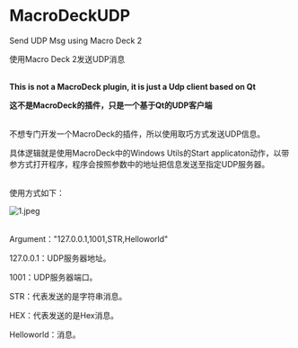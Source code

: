 # MacroDeckUDP

Send UDP Msg using Macro Deck 2

使用Macro Deck 2发送UDP消息<br><br>


**This is not a MacroDeck plugin, it is just a Udp client based on Qt**

**这不是MacroDeck的插件，只是一个基于Qt的UDP客户端**<br><br>


不想专门开发一个MacroDeck的插件，所以使用取巧方式发送UDP信息。

具体逻辑就是使用MacroDeck中的Windows Utils的Start applicaton动作，以带参方式打开程序，程序会按照参数中的地址把信息发送至指定UDP服务器。<br><br>


使用方式如下：

![1.jpeg](https://picss.sunbangyan.cn/2023/12/13/745aa1d83cd4142334e16ee1d0a8db4e.jpeg)<br><br>


Argument："127.0.0.1,1001,STR,Helloworld"

127.0.0.1：UDP服务器地址。

1001：UDP服务器端口。

STR：代表发送的是字符串消息。

HEX：代表发送的是Hex消息。

Helloworld：消息。
